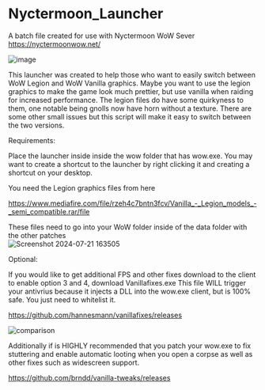 # Nyctermoon_Launcher
A batch file created for use with Nyctermoon WoW Sever https://nyctermoonwow.net/

![image](https://github.com/user-attachments/assets/f30ff337-5260-4330-a42b-00bdd30cb02e)


This launcher was created to help those who want to easily switch between WoW Legion and WoW Vanilla graphics.  Maybe you want to use the legion graphics to make the game look much prettier, but use vanilla when raiding for increased performance.  The legion files do have some quirkyness to them, one notable being gnolls now have horn without a texture.  There are some other small issues but this script will make it easy to switch between the two versions.

Requirements:

Place the launcher inside inside the wow folder that has wow.exe.
You may want to create a shortcut to the launcher by right clicking it and creating a shortcut on your desktop.

You need the Legion graphics files from here 

https://www.mediafire.com/file/rzeh4c7bntn3fcv/Vanilla_-_Legion_models_-_semi_compatible.rar/file

These files need to go into your WoW folder inside of the data folder with the other patches    
![Screenshot 2024-07-21 163505](https://github.com/user-attachments/assets/7a83e05b-c387-4f6d-be99-1f8a2cb539c9)



Optional:

If you would like to get additional FPS and other fixes download to the client to enable option 3 and 4, download Vanillafixes.exe 
This file WILL trigger your antivrius because it injects a DLL into the wow.exe client, but is 100% safe.  You just need to whitelist it.

https://github.com/hannesmann/vanillafixes/releases

![comparison](https://github.com/user-attachments/assets/705ce95b-2ddc-4b54-b979-64f38b9098ab)

Additionally if is HIGHLY recommended that you patch your wow.exe to fix stuttering and enable automatic looting when you open a corpse as well as other fixes such as widescreen support.

https://github.com/brndd/vanilla-tweaks/releases

